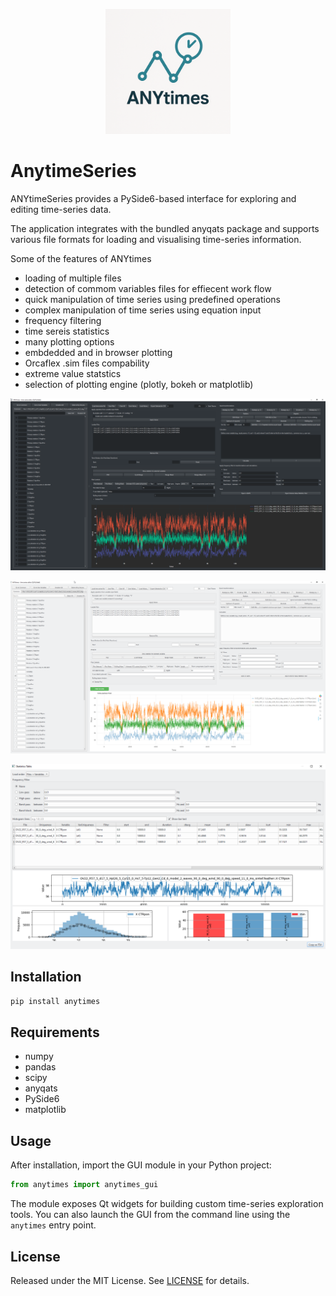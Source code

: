 <p align="center">
  <img src="ANYtimes_logo.png" alt="AnytimeSeries logo" width="200"/>
</p>

# AnytimeSeries

ANYtimeSeries provides a PySide6-based interface for exploring and editing time-series data. 

The application integrates with the bundled anyqats package and supports various file formats for loading and visualising time-series information.

Some of the features of ANYtimes
- loading of multiple files
- detection of commom variables files for effiecent work flow
- quick manipulation of time series using predefined operations
- complex manipulation of time series using equation input
- frequency filtering
- time sereis statistics
- many plotting options
- embdedded and in browser plotting
- Orcaflex .sim files compability
- extreme value statstics
- selection of plotting engine (plotly, bokeh or matplotlib)


<p align="center">
  <img src="dark_mode.png" alt="AnytimeSeries dark mode" width="700"/>
</p>


<p align="center">
  <img src="light_mode.png" alt="AnytimeSeries light mode" width="700"/>
</p>


<p align="center">
  <img src="statistics_table.png" alt="AnytimeSeries statistics" width="700"/>
</p>

## Installation

```bash
pip install anytimes
```

## Requirements

- numpy
- pandas
- scipy
- anyqats
- PySide6
- matplotlib

## Usage

After installation, import the GUI module in your Python project:

```python
from anytimes import anytimes_gui
```

The module exposes Qt widgets for building custom time-series exploration tools. You can also launch the GUI from the command line using the `anytimes` entry point.

## License

Released under the MIT License. See [LICENSE](LICENSE) for details.

